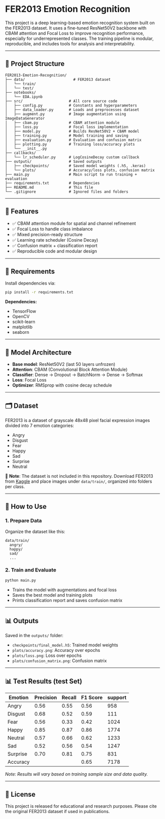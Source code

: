 # FER2013 Emotion Recognition

This project is a deep learning-based emotion recognition system built on the FER2013 dataset. It uses a fine-tuned ResNet50V2 backbone with CBAM attention and Focal Loss to improve recognition performance, especially for underrepresented classes. The training pipeline is modular, reproducible, and includes tools for analysis and interpretability.

---

## 📁 Project Structure

```
FER2013-Emotion-Recognition/
├── data/                      # FER2013 dataset
│   └── train/
│   └── test/                
├── notebooks/
│   └── EDA.ipynb            
├── src/                     # All core source code
│   ├── config.py            # Constants and hyperparameters
│   ├── data_loader.py       # Loads and preprocesses dataset
│   ├── augment.py           # Image augmentation using ImageDataGenerator
│   ├── cbam.py              # CBAM attention module
│   ├── loss.py              # Focal loss implementation
│   ├── model.py             # Builds ResNet50V2 + CBAM model
│   ├── training.py          # Model training and saving
│   ├── evaluation.py        # Evaluation and confusion matrix
│   ├── plotting.py          # Training loss/accuracy plots
│   └── __init__.py
├── callbacks/
│   └── lr_scheduler.py      # LogCosineDecay custom callback
├── outputs/                 # Saved outputs
│   ├── checkpoints/         # Saved model weights (.h5, .keras)
│   └── plots/               # Accuracy/loss plots, confusion matrix
├── main.py                  # Main script to run training + evaluation
├── requirements.txt         # Dependencies
├── README.md                # This file
└── .gitignore               # Ignored files and folders
```

---

## 🚀 Features

* ✅ CBAM attention module for spatial and channel refinement
* ✅ Focal Loss to handle class imbalance
* ✅ Mixed precision-ready structure
* ✅ Learning rate scheduler (Cosine Decay)
* ✅ Confusion matrix + classification report
* ✅ Reproducible code and modular design

---

## 📆 Requirements

Install dependencies via:

```bash
pip install -r requirements.txt
```

**Dependencies:**

* TensorFlow
* OpenCV
* scikit-learn
* matplotlib
* seaborn

---

## 🧠 Model Architecture

* **Base model**: ResNet50V2 (last 50 layers unfrozen)
* **Attention**: CBAM (Convolutional Block Attention Module)
* **Classifier**: Dense → Dropout → BatchNorm → Dense → Softmax
* **Loss**: Focal Loss
* **Optimizer**: RMSprop with cosine decay schedule

---

## 🗂️ Dataset

FER2013 is a dataset of grayscale 48x48 pixel facial expression images divided into 7 emotion categories:

* Angry
* Disgust
* Fear
* Happy
* Sad
* Surprise
* Neutral

📅 **Note**: The dataset is not included in this repository. Download FER2013 from [Kaggle](https://www.kaggle.com/datasets/msambare/fer2013) and place images under `data/train/`, organized into folders per class.

---

## 🔧 How to Use

### 1. Prepare Data

Organize the dataset like this:

```
data/train/
  angry/
  happy/
  sad/
  ...
```

### 2. Train and Evaluate

```bash
python main.py
```

* Trains the model with augmentations and focal loss
* Saves the best model and training plots
* Prints classification report and saves confusion matrix

---

## 📊 Outputs

Saved in the `outputs/` folder:

* `checkpoints/final_model.h5`: Trained model weights
* `plots/accuracy.png`: Accuracy over epochs
* `plots/loss.png`: Loss over epochs
* `plots/confusion_matrix.png`: Confusion matrix

---

## 📊 Test Results (test Set)

| Emotion     | Precision | Recall | F1 Score | support |
|-------------|-----------|--------|----------|---------|
| Angry       | 0.56      | 0.55   | 0.56     | 958     |
| Disgust     | 0.68      | 0.52   | 0.59     | 111     |
| Fear        | 0.56      | 0.33   | 0.42     | 1024    |
| Happy       | 0.85      | 0.87   | 0.86     | 1774    |
| Neutral     | 0.57      | 0.66   | 0.62     | 1233    |
| Sad	        | 0.52      | 0.56   | 0.54     | 1247    |
| Surprise    | 0.70      | 0.81   | 0.75     | 831     |
| Accuracy    |      	    |    	   | 0.65     | 7178	  |

*Note: Results will vary based on training sample size and data quality.*

---

## 📜 License

This project is released for educational and research purposes. Please cite the original FER2013 dataset if used in publications.
